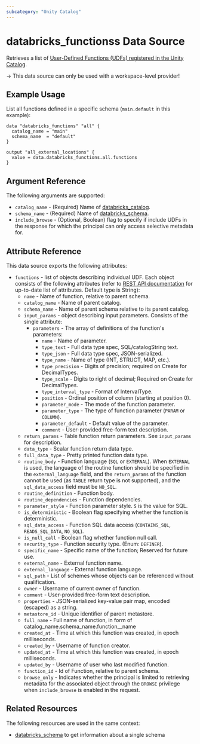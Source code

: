 ```yaml
---
subcategory: "Unity Catalog"
---
```

# databricks_functionss Data Source

Retrieves a list of [User-Defined Functions (UDFs) registered in the Unity Catalog](https://docs.databricks.com/en/udf/unity-catalog.html).

-> This data source can only be used with a workspace-level provider!

## Example Usage

List all functions defined in a specific schema (`main.default` in this example):

```hcl
data "databricks_functions" "all" {
  catalog_name = "main"
  schema_name  = "default"
}

output "all_external_locations" {
  value = data.databricks_functions.all.functions
}
```

## Argument Reference

The following arguments are supported:

* `catalog_name` - (Required) Name of [databricks_catalog](../resources/catalog.md).
* `schema_name` - (Required) Name of [databricks_schema](../resources/schema.md).
* `include_browse` - (Optional, Boolean) flag to specify if include UDFs in the response for which the principal can only access selective metadata for.

## Attribute Reference

This data source exports the following attributes:

* `functions` - list of objects describing individual UDF. Each object consists of the following attributes (refer to [REST API documentation](https://docs.databricks.com/api/workspace/functions/list#functions) for up-to-date list of attributes. Default type is String):
  * `name` - Name of function, relative to parent schema.
  * `catalog_name` - Name of parent catalog.
  * `schema_name` - Name of parent schema relative to its parent catalog.
  * `input_params` - object describing input parameters. Consists of the single attribute:
    * `parameters` - The array of definitions of the function's parameters:
      * `name` - Name of parameter.
      * `type_text` - Full data type spec, SQL/catalogString text.
      * `type_json` - Full data type spec, JSON-serialized.
      * `type_name` - Name of type (INT, STRUCT, MAP, etc.).
      * `type_precision` - Digits of precision; required on Create for DecimalTypes.
      * `type_scale` - Digits to right of decimal; Required on Create for DecimalTypes.
      * `type_interval_type` - Format of IntervalType.
      * `position` - Ordinal position of column (starting at position 0).
      * `parameter_mode` - The mode of the function parameter.
      * `parameter_type` - The type of function parameter (`PARAM` or `COLUMN`).
      * `parameter_default` - Default value of the parameter.
      * `comment` - User-provided free-form text description.
  * `return_params` - Table function return parameters.  See `input_params` for description.
  * `data_type` - Scalar function return data type.
  * `full_data_type` - Pretty printed function data type.
  * `routine_body` - Function language (`SQL` or `EXTERNAL`). When `EXTERNAL` is used, the language of the routine function should be specified in the `external_language` field, and the `return_params` of the function cannot be used (as `TABLE` return type is not supported), and the `sql_data_access` field must be `NO_SQL`.
  * `routine_definition` - Function body.
  * `routine_dependencies` - Function dependencies.
  * `parameter_style` - Function parameter style. `S` is the value for SQL.
  * `is_deterministic` - Boolean flag specifying whether the function is deterministic.
  * `sql_data_access` - Function SQL data access (`CONTAINS_SQL`, `READS_SQL_DATA`, `NO_SQL`).
  * `is_null_call` - Boolean flag whether function null call.
  * `security_type` - Function security type. (Enum: `DEFINER`).
  * `specific_name` - Specific name of the function; Reserved for future use.
  * `external_name` - External function name.
  * `external_language` - External function language.
  * `sql_path` - List of schemes whose objects can be referenced without qualification.
  * `owner` - Username of current owner of function.
  * `comment` - User-provided free-form text description.
  * `properties` - JSON-serialized key-value pair map, encoded (escaped) as a string.
  * `metastore_id` - Unique identifier of parent metastore.
  * `full_name` - Full name of function, in form of catalog_name.schema_name.function__name
  * `created_at` - Time at which this function was created, in epoch milliseconds.
  * `created_by` - Username of function creator.
  * `updated_at` - Time at which this function was created, in epoch milliseconds.
  * `updated_by` - Username of user who last modified function.
  * `function_id` - Id of Function, relative to parent schema.
  * `browse_only` - Indicates whether the principal is limited to retrieving metadata for the associated object through the `BROWSE` privilege when `include_browse` is enabled in the request.

## Related Resources

The following resources are used in the same context:

* [databricks_schema](./schema.md) to get information about a single schema
